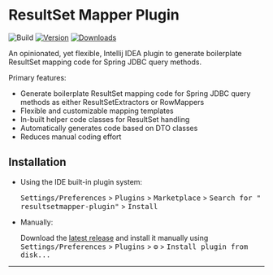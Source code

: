 # ResultSet Mapper Plugin

![Build](https://github.com/jeremy-boschen/resultsetmapper-plugin/workflows/Build/badge.svg)
[![Version](https://img.shields.io/jetbrains/plugin/v/PLUGIN_ID.svg)](https://plugins.jetbrains.com/plugin/PLUGIN_ID)
[![Downloads](https://img.shields.io/jetbrains/plugin/d/PLUGIN_ID.svg)](https://plugins.jetbrains.com/plugin/PLUGIN_ID)

<!-- Plugin description -->
An opinionated, yet flexible, Intellij IDEA plugin to generate boilerplate ResultSet mapping code for Spring JDBC query
methods.

Primary features:

- Generate boilerplate ResultSet mapping code for Spring JDBC query methods as either ResultSetExtractors or RowMappers
- Flexible and customizable mapping templates
- In-built helper code classes for ResultSet handling
- Automatically generates code based on DTO classes
- Reduces manual coding effort
<!-- Plugin description end -->

## Installation

- Using the IDE built-in plugin system:

  <kbd>Settings/Preferences</kbd> > <kbd>Plugins</kbd> > <kbd>Marketplace</kbd> > <kbd>Search for "
  resultsetmapper-plugin"</kbd> >
  <kbd>Install</kbd>

- Manually:

  Download the [latest release](https://github.com/jeremy-boschen/resultsetmapper-plugin/releases/latest) and install it
  manually using
  <kbd>Settings/Preferences</kbd> > <kbd>Plugins</kbd> > <kbd>⚙️</kbd> > <kbd>Install plugin from disk...</kbd>

---
